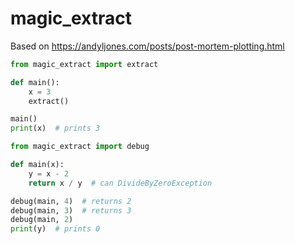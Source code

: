 # magic_extract

Based on https://andyljones.com/posts/post-mortem-plotting.html

```python
from magic_extract import extract

def main():
    x = 3
    extract()

main()
print(x)  # prints 3
```

```python
from magic_extract import debug

def main(x):
    y = x - 2
    return x / y  # can DivideByZeroException

debug(main, 4)  # returns 2
debug(main, 3)  # returns 3
debug(main, 2)
print(y)  # prints 0
```
